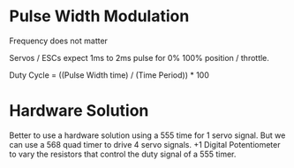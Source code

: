 # Pulse Width Modulation

Frequency does not matter

Servos / ESCs expect 1ms to 2ms pulse for 0% 100% position / throttle.

Duty Cycle = ((Pulse Width time) / (Time Period)) * 100


# Hardware Solution

Better to use a hardware solution using a 555 time for 1 servo signal. But we
can use a 568 quad timer to drive 4 servo signals. +1 Digital Potentiometer to
vary the resistors that control the duty signal of a 555 timer.
